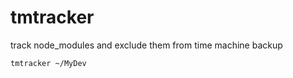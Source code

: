 # tmtracker

track node_modules and exclude them from time machine backup

```
tmtracker ~/MyDev
```